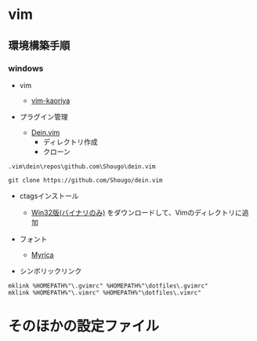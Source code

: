 # vim
## 環境構築手順
### windows

- vim
    - [vim-kaoriya](https://github.com/koron/vim-kaoriya/releases)

- プラグイン管理
    - [Dein.vim](https://github.com/Shougo/dein.vim)
        - ディレクトリ作成
        - クローン

```
.vim\dein\repos\github.com\Shougo\dein.vim

git clone https://github.com/Shougo/dein.vim
```

- ctagsインストール
    - [Win32版(バイナリのみ)](http://hp.vector.co.jp/authors/VA025040/ctags/) をダウンロードして、Vimのディレクトリに追加

- フォント
    - [Myrica](https://github.com/tomokuni/Myrica)

- シンボリックリンク

```
mklink %HOMEPATH%"\.gvimrc" %HOMEPATH%"\dotfiles\.gvimrc"
mklink %HOMEPATH%"\.vimrc" %HOMEPATH%"\dotfiles\.vimrc"
```

# そのほかの設定ファイル
